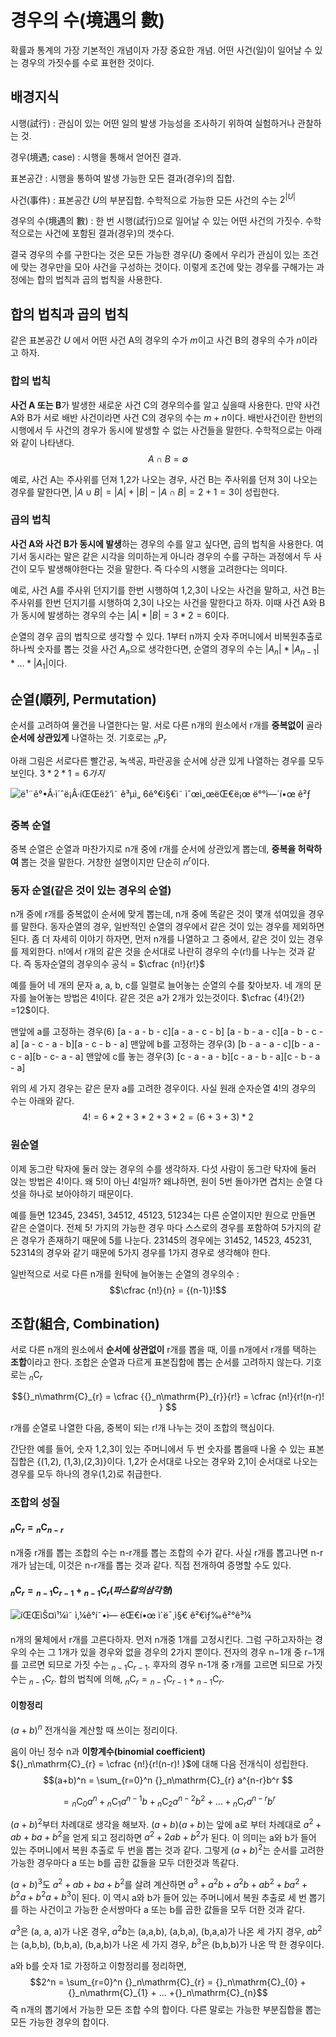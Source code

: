 # 경우의 수(境遇의 數)

확률과 통계의 가장 기본적인 개념이자 가장 중요한 개념. 어떤 사건(일)이 일어날 수 있는 경우의 가짓수를 수로 표현한 것이다.

## 배경지식

시행(試行)
: 관심이 있는 어떤 일의 발생 가능성을 조사하기 위하여 실험하거나 관찰하는 것.

경우(境遇; case)
: 시행을 통해서 얻어진 결과.

표본공간
: 시행을 통하여 발생 가능한 모든 결과(경우)의 집합. 

사건(事件)
: 표본공간 $U$의 부분집합. 수학적으로 가능한 모든 사건의 수는  $2^{|U|}$

경우의 수(境遇의 數)
: 한 번 시행(試行)으로 일어날 수 있는 어떤 사건의 가짓수. 수학적으로는 사건에 포함된 결과(경우)의 갯수다. 

결국 경우의 수를 구한다는 것은 모든 가능한 경우($U$) 중에서 우리가 관심이 있는 조건에 맞는 경우만을 모아 사건을 구성하는 것이다. 이렇게 조건에 맞는 경우를 구해가는 과정에는 합의 법칙과 곱의 법칙을 사용한다. 

## 합의 법칙과 곱의 법칙

같은 표본공간 $U$ 에서 어떤 사건  A의 경우의 수가 $m$이고 사건 B의 경우의 수가 $n$이라고 하자.

### 합의 법칙

**사건 A 또는 B**가 발생한 새로운 사건 C의 경우의수를 알고 싶을때 사용한다. 만약 사건 A와 B가 서로 배반 사건이라면 사건 C의 경우의 수는 $m+n$이다.  배반사건이란 한번의 시행에서 두 사건의 경우가 동시에 발생할 수 없는 사건들을 말한다. 수학적으로는 아래와 같이 나타낸다. 
$$A \cap B =\emptyset$$

예로, 사건 A는 주사위를 던져 1,2가 나오는 경우, 사건 B는 주사위를 던져 3이 나오는 경우를 말한다면, $|A \cup B| = |A| + |B| - |A \cap B| = 2 + 1 = 3$이 성립한다.

### 곱의 법칙

**사건 A와 사건 B가 동시에 발생**하는 경우의 수를 알고 싶다면, 곱의 법칙을 사용한다.  여기서 동시라는 말은 같은 시각을 의미하는게 아니라 경우의 수를 구하는 과정에서 두 사건이 모두 발생해야한다는 것을 말한다. 즉 다수의 시행을 고려한다는 의미다. 

예로, 사건 A를 주사위 던지기를 한번 시행하여 1,2,3이 나오는 사건을 말하고, 사건 B는 주사위를  한번 던지기를 시행하여 2,3이 나오는 사건을 말한다고 하자. 이때 사건 A와 B가 동시에 발생하는 경우의 수는 $|A| * |B| = 3 * 2 =6$이다.

순열의 경우 곱의 법칙으로 생각할 수 있다. 
1부터 n까지 숫자 주머니에서 비복원추출로 하나씩 숫자를 뽑는 것을 사건 $A_n$으로 생각한다면,  순열의 경우의 수는 $|A_n| * |A_{n-1}| * ...*|A_1|$이다.


## 순열(順列, Permutation)

순서를 고려하여 물건을 나열한다는 말. 서로 다른 n개의 원소에서 r개를 **중복없이** 골라 **순서에 상관있게** 나열하는 것.  기호로는  ${}_n\mathrm{P}_{r}$

아래 그림은 서로다른 빨간공, 녹색공, 파란공을 순서에 상관 있게 나열하는 경우를 모두 보인다. $3*2*1 = 6가지$

![ë¹¨ê°•Â·ì´ˆë¡Â·íŒŒëž‘ì˜ ê³µì„ 6ê°€ì§€ì˜ ìˆœì„œëŒ€ë¡œ ë°°ì—´í•œ ê²ƒ](https://upload.wikimedia.org/wikipedia/commons/thumb/4/4c/Permutations_RGB.svg/220px-Permutations_RGB.svg.png)

### 중복 순열
중복 순열은 순열과 마찬가지로 n개 중에 r개를 순서에 상관있게 뽑는데, **중복을 허락하여** 뽑는 것을 말한다. 거창한 설명이지만 단순히 $n^r$이다.

### 동자 순열(같은 것이 있는 경우의 순열)

n개 중에 r개를 중복없이 순서에 맞게 뽑는데, n개 중에 똑같은 것이 몇개 섞여있을 경우를 말한다. 동자순열의 경우, 일반적인 순열의 경우에서 같은 것이 있는 경우를 제외하면 된다.
좀 더 자세히 이야기 하자면, 먼저 n개를 나열하고 그 중에서, 같은 것이 있는 경우를 제외한다. n!에서 r개의 같은 것을 순서대로 나란히 경우의 수(r!)를  나누는 것과 같다.
즉 동자순열의 경우의수 공식 = $\cfrac {n!}{r!}$

예를 들어 네 개의 문자 a, a, b, c를 일렬로 늘어놓는 순열의 수를 찾아보자. 네 개의 문자를 늘어놓는 방법은 $4!$이다. 같은 것은 a가 2개가 있는것이다. $\cfrac {4!}{2!} =12$이다.

맨앞에 a를 고정하는 경우(6)
[a - a - b - c][a - a - c - b]
[a - b - a - c][a - b - c - a]
[a - c - a - b][a - c - b - a]
맨앞에 b를 고정하는 경우(3)
[b - a - a - c][b - a - c - a][b - c- a - a]
맨앞에 c를 놓는 경우(3)
[c - a - a - b][c - a - b - a][c - b - a - a]

위의 세 가지 경우는 같은 문자 a를 고려한 경우이다. 사실 원래 순자순열 4!의 경우의 수는 아래와 같다. 
$$4! = 6 * 2 + 3 * 2 +  3 * 2 = (6 + 3 + 3) * 2$$

### 원순열

이제 동그란 탁자에 둘러 앉는 경우의 수를 생각하자. 다섯 사람이 동그란 탁자에 둘러 앉는 방법은 $4!$이다. 왜  $5!$이 아닌 $4!$일까? 왜냐하면, 원이  5번 돌아가면 겹치는 순열 다섯을 하나로 보아야하기 때문이다.

예를 들면  12345, 23451, 34512, 45123, 51234는 다른 순열이지만 원으로 만들면 같은 순열이다. 
전체 5! 가지의 가능한 경우 마다 스스로의 경우를 포함하여 5가지의 같은 경우가 존재하기 때문에 5를 나눈다. 23145의 경우에는 31452, 14523, 45231, 52314의 경우와 같기 때문에 5가지 경우를 1가지 경우로 생각해야 한다.

일반적으로 서로 다른  n개를 원탁에 늘어놓는 순열의 경우의수 :  $$\cfrac {n!}{n} = {(n-1)}!$$

## 조합(組合, Combination)

서로 다른 n개의 원소에서 **순서에 상관없이**  r개를 뽑을 때, 이를 n개에서 r개를 택하는 **조합**이라고 한다. 조합은 순열과 다르게 표본집합에 뽑는 순서를 고려하지 않는다. 
기호로는 ${}_n\mathrm{C}_{r}$

$${}_n\mathrm{C}_{r} = \cfrac {{}_n\mathrm{P}_{r}}{r!} = \cfrac {n!}{r!(n-r)! } $$

r개를 순열로 나열한 다음, 중복이 되는 r!개 나누는 것이 조합의 핵심이다.

간단한 예를 들어, 숫자 1,2,3이 있는 주머니에서 두 번 숫자를 뽑을때  나올 수 있는 표본 집합은 {(1,2), (1,3),(2,3)}이다. 1,2가 순서대로 나오는 경우와 2,1이 순서대로 나오는 경우를 모두 하나의 경우(1,2)로 취급한다. 

### 조합의 성질

#### ${}_n\mathrm{C}_{r}​={}_n\mathrm{C}_{n-r}​$ 
n개중 r개를 뽑는 조합의 수는 n-r개를 뽑는 조합의 수가 같다. 사실 r개를 뽑고나면 n-r개가 남는데, 이것은 n-r개를 뽑는 것과 같다. 직접 전개하여 증명할 수도 있다. 

#### ${}_n\mathrm{C}_{r}​={}_{n-1}\mathrm{C}_{r-1} + {}_{n-1}\mathrm{C}_{r} (파스칼의 삼각형)$
	
![íŒŒìŠ¤ì¹¼ì˜ ì‚¼ê°í˜•ì— ëŒ€í•œ ì´ë¯¸ì§€ ê²€ìƒ‰ê²°ê³¼](https://upload.wikimedia.org/wikipedia/commons/thumb/4/4b/Pascal_triangle.svg/550px-Pascal_triangle.svg.png)

n개의 물체에서  r개를 고른다하자. 먼저  n개중 1개를 고정시킨다. 그럼 구하고자하는 경우의 수는 그 1개가 있을 경우와 없을 경우의 2가지 뿐이다. 전자의 경우  n−1개 중  r−1개를 고르면 되므로 가짓 수는 ${}_{n-1}\mathrm{C}_{r-1}$. 후자의 경우  n-1개 중  r개를 고르면 되므로 가짓 수는  ${}_{n-1}\mathrm{C}_{r}$. 합의 법칙에 의해,  ${}_n\mathrm{C}_{r}​={}_{n-1}\mathrm{C}_{r-1} + {}_{n-1}\mathrm{C}_{r}$.
    
#### 이항정리

 $(a+b)^n$ 전개식을 계산할 때 쓰이는 정리이다.

음이 아닌 정수 n과 **이항계수(binomial coefficient)**  
${}_n\mathrm{C}_{r} = \cfrac {n!}{r!(n-r)! }$에 대해 다음 전개식이 성립한다. 
$$(a+b)^n = \sum_{r=0}^n {}_n\mathrm{C}_{r} a^{n-r}b^r $$

$$ = {}_n\mathrm{C}_{0} a^n+{}_n\mathrm{C}_{1} a^{n-1}b + {}_n\mathrm{C}_{2} a^{n-2}b^2 + ... + {}_n\mathrm{C}_{r} a^{n-r}b^r $$

 $(a+b)^2$부터 차례대로 생각을 해보자. $(a+b)(a+b)$는 앞에 a로 부터 차례대로 $a^2 + ab + ba + b^2$을 얻게 되고 정리하면 $a^2 + 2ab + b^2$가 된다. 이 의미는 a와 b가 들어 있는 주머니에서 복원 추출로 두 번을 뽑는 것과 같다.  그렇게  $(a+b)^2$는 순서를 고려한 가능한 경우마다 a 또는 b를 곱한 값들을 모두 더한것과 똑같다.

$(a+b)^3$도 $a^2 + ab + ba + b^2$를 살려 계산하면 $a^3 + a^2b+a^2b+ab^2+ba^2+b^2a+b^2a+b^3$이 된다. 이 역시 a와 b가 들어 있는 주머니에서 복원 추출로 세 번 뽑기를 하는 사건이고 가능한 순서쌍마다 a 또는 b를 곱한 값들을 모두 더한 것과 같다. 

$a^3$은 (a, a, a)가 나온 경우, $a^2b$는 (a,a,b), (a,b,a), (b,a,a)가 나온 세 가지 경우, $ab^2$는 (a,b,b), (b,b,a), (b,a,b)가 나온 세 가지 경우, $b^3$은 (b,b,b)가 나온 딱 한 경우이다. 

a와 b를 숫자 1로 가정하고 이항정리를 정리하면, $$2^n = \sum_{r=0}^n {}_n\mathrm{C}_{r} = {}_n\mathrm{C}_{0} +{}_n\mathrm{C}_{1} + ... +{}_n\mathrm{C}_{n}$$ 
즉 n개의 뽑기에서 가능한 모든 조합 수의 합이다. 다른 말로는 가능한 부분집합을 뽑는 모든 가능한 경우의 합이다. 




<!--stackedit_data:
eyJoaXN0b3J5IjpbOTY3MzYyNl19
-->